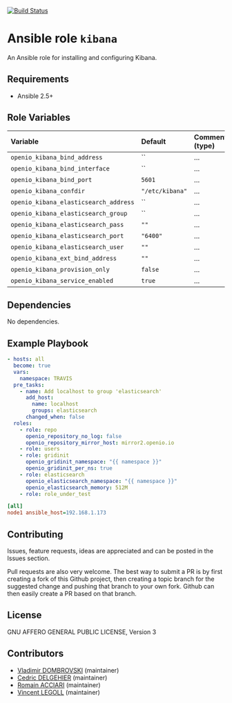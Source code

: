 [![Build Status](https://travis-ci.org/open-io/ansible-role-openio-ROLENAME.svg?branch=master)](https://travis-ci.org/open-io/ansible-role-openio-kibana)
# Ansible role `kibana`

An Ansible role for installing and configuring Kibana.

## Requirements

- Ansible 2.5+

## Role Variables


| Variable                              | Default         | Comments (type) |
|:------------------------------------- |:--------------- |:--------------- |
| `openio_kibana_bind_address`          | ``              | ...             |
| `openio_kibana_bind_interface`        | ``              | ...             |
| `openio_kibana_bind_port`             | `5601`          | ...             |
| `openio_kibana_confdir`               | `"/etc/kibana"` | ...             |
| `openio_kibana_elasticsearch_address` | ``              | ...             |
| `openio_kibana_elasticsearch_group`   | ``              | ...             |
| `openio_kibana_elasticsearch_pass`    | `""`            | ...             |
| `openio_kibana_elasticsearch_port`    | `"6400"`        | ...             |
| `openio_kibana_elasticsearch_user`    | `""`            | ...             |
| `openio_kibana_ext_bind_address`      | `""`            | ...             |
| `openio_kibana_provision_only`        | `false`         | ...             |
| `openio_kibana_service_enabled`       | `true`          | ...             |

## Dependencies

No dependencies.

## Example Playbook

```yaml
- hosts: all
  become: true
  vars:
    namespace: TRAVIS
  pre_tasks:
    - name: Add localhost to group 'elasticsearch'
      add_host:
        name: localhost
        groups: elasticsearch
      changed_when: false
  roles:
    - role: repo
      openio_repository_no_log: false
      openio_repository_mirror_host: mirror2.openio.io
    - role: users
    - role: gridinit
      openio_gridinit_namespace: "{{ namespace }}"
      openio_gridinit_per_ns: true
    - role: elasticsearch
      openio_elasticsearch_namespace: "{{ namespace }}"
      openio_elasticsearch_memory: 512M
    - role: role_under_test
```


```ini
[all]
node1 ansible_host=192.168.1.173
```

## Contributing

Issues, feature requests, ideas are appreciated and can be posted in the Issues section.

Pull requests are also very welcome.
The best way to submit a PR is by first creating a fork of this Github project, then creating a topic branch for the suggested change and pushing that branch to your own fork.
Github can then easily create a PR based on that branch.

## License

GNU AFFERO GENERAL PUBLIC LICENSE, Version 3

## Contributors

- [Vladimir DOMBROVSKI](https://github.com/vdombrovski) (maintainer)
- [Cedric DELGEHIER](https://github.com/cdelgehier) (maintainer)
- [Romain ACCIARI](https://github.com/racciari) (maintainer)
- [Vincent LEGOLL](https://github.com/vincent-legoll) (maintainer)

